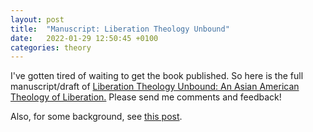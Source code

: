 ```yaml
---
layout: post
title:  "Manuscript: Liberation Theology Unbound"
date:   2022-01-29 12:50:45 +0100
categories: theory
---
```


I've gotten tired of waiting to get the book published. So here is the full manuscript/draft of [Liberation Theology Unbound: An Asian American Theology of Liberation.](/files/Wong_AALT_2021_draft.pdf) Please send me comments and feedback!

Also, for some background, see [this post](https://tiwong.github.io/theory/2019/03/21/to-the-archives.html).

